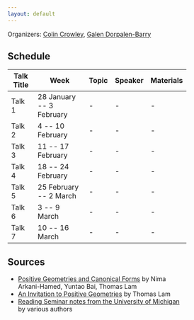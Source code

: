 ```yaml
---
layout: default
---
```


<head>
  <meta name="viewport" content="width=device-width, initial-scale=1">
   <style>
  * {
    box-sizing: border-box;
  }
.front_page_pic {
    width: 25%;
    border-radius: 25px;
    margin-left: auto;
    margin-right: auto;
    display: block;
} 
  </style>
</head>

Organizers: [Colin Crowley](https://sites.google.com/view/colincrowley/home), [Galen Dorpalen-Barry](https://galen.dorpalen-barry.org/)

## Schedule

| Talk Title | Week                   | Topic | Speaker | Materials |
|------------|------------------------|-------|---------|-----------|
| Talk 1     | 28 January -- 3 February | -   | -       | -         |
| Talk 2     | 4 -- 10 February         | -   | -       | -         |
| Talk 3     | 11 -- 17 February        | -   | -       | -         |
| Talk 4     | 18 -- 24 February        | -   | -       | -         |
| Talk 5     | 25 February -- 2 March  | -   | -       | -         |
| Talk 6     | 3 -- 9 March             | -   | -       | -         |
| Talk 7     | 10 -- 16 March           | -   | -       | -         |


## Sources

- [Positive Geometries and Canonical Forms](https://arxiv.org/abs/1703.04541) by Nima Arkani-Hamed, Yuntao Bai, Thomas Lam
- [An Invitation to Positive Geometries](https://arxiv.org/abs/2208.05407) by Thomas Lam
- [Reading Seminar notes from the University of Michigan](https://ghseeli.github.io/seminars/learn_alco23_24) by various authors

